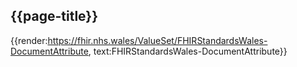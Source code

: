 <div class="warning"><span class="ImplementWarn"></span></div>

## {{page-title}}

{{render:https://fhir.nhs.wales/ValueSet/FHIRStandardsWales-DocumentAttribute, text:FHIRStandardsWales-DocumentAttribute}}